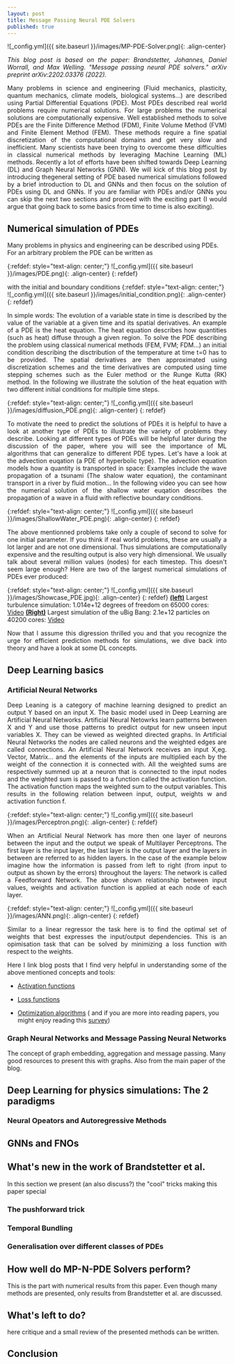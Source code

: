```yaml
---
layout: post
title: Message Passing Neural PDE Solvers
published: true
---
```

![_config.yml]({{ site.baseurl }}/images/MP-PDE-Solver.png){: .align-center}

<p>  <div style="text-align: justify"> <em> This blog post is based on the paper: Brandstetter, Johannes, Daniel Worrall, and Max Welling. "Message passing neural PDE solvers." arXiv preprint arXiv:2202.03376 (2022).  </em> </div> </p>


<p>  <div style="text-align: justify"> Many problems in science and engineering (Fluid mechanics, plasticity, quantum mechanics, climate models, biological systems...) are described using Partial Differential Equations (PDE). Most PDEs described real world problems require numerical solutions. For large problems the numerical solutions are computationally expensive. Well established methods to solve PDEs are the Finite Difference Method (FDM), Finite Volume Method (FVM) and Finite Element Method (FEM). These methods require a fine spatial discretization of the computational domains and get very slow and inefficient. Many scientists have been trying to overcome these difficulties in classical numerical methods by leveraging Machine Learning (ML) methods. Recently a lot of efforts have been shifted towards Deep Learning (DL) and Graph Neural Networks (GNN). We will kick of this blog post by introducing thegeneral setting of PDE based numerical simulations followed by a brief introduction to  DL and GNNs and then focus on the solution of PDEs using DL and GNNs. If you are familiar with PDEs and/or GNNs you can skip the next two sections and proceed with the exciting part (I would argue that going back to some basics from time to time is also exciting).  </div> </p>

## Numerical simulation of PDEs
Many problems in physics and engineering can be described using PDEs. For an arbitrary problem the PDE can be written as

{:refdef: style="text-align: center;"}
![_config.yml]({{ site.baseurl }}/images/PDE.png){: .align-center}
{: refdef}

with the initial and boundary conditions 
{:refdef: style="text-align: center;"}
![_config.yml]({{ site.baseurl }}/images/initial_condition.png){: .align-center}
{: refdef}

<p>  <div style="text-align: justify">
In simple words: The evolution of a variable state in time is described by the value of the variable at a given time and its spatial derivatives.
An example of a PDE is the heat equation. The heat equation describes how quantities (such as heat) diffuse through a given region. To solve the PDE describing the problem using classical numerical methods (FEM, FVM; FDM...) an initial condition describing the disctribution of the temperature at time t=0 has to be provided. The spatial derivatives are then approximated using discretization schemes and the time derivatives are computed using time stepping schemes such as the Euler method or the Runge Kutta (RK) method. In the following we illustrate the solution of the heat equation with two different initial conditions for multiple time steps.
</div> </p>

{:refdef: style="text-align: center;"}
![_config.yml]({{ site.baseurl }}/images/diffusion_PDE.png){: .align-center}
{: refdef}

<p>  <div style="text-align: justify">
To motivate the need to predict the solutions of PDEs it is helpful to have a look at another type of PDEs to illustrate the variety of problems they describe. Looking at different types of PDEs will be helpful later during the discussion of the paper, where you will see the importance of ML algorithms that can generalize to different PDE types.
Let's have a look at the advection euqation (a PDE of hyperbolic type). The advection equation models how a quantity is transported in space: Examples include the wave propagation of a tsunami (The shalow water equation), the contaminant transport in a river by fluid motion... In the following video you can see how the numerical solution of the shallow water euqation describes the propagation of a wave in a fluid with reflective boundary conditions. 
</div> </p>

{:refdef: style="text-align: center;"}
![_config.yml]({{ site.baseurl }}/images/ShallowWater_PDE.png){: .align-center}
{: refdef}  

<p>  <div style="text-align: justify">
The above mentionned problems take only a couple of second to solve for one initial parameter. If you think if real world problems, these are usually a lot larger and are not one dimensional. Thus simulations are computationally expensive and the resulting output is also very high dimensional. We usually talk about several million values (nodes) for each timestep. This doesn't seem large enough? Here are two of the largest  numerical simulations of PDEs ever produced:
</div> </p>

{:refdef: style="text-align: center;"}
![_config.yml]({{ site.baseurl }}/images/Showcase_PDE.jpg){: .align-center}
{: refdef}
[**(left)**](https://arxiv.org/pdf/1607.00630.pdf) Largest turbulence simulation: 1.014e+12 degrees of freedom on 65000 cores: [Video](https://www.mso.anu.edu.au/~chfeder/pubs/sonic_scale/Federrath_sonic_scale_lowres.mp4)
[**(Right)**](https://www.nao.ac.jp/en/news/science/2021/20210910-cfca.html) Largest simulation of the uBig Bang: 2.1e+12 particles on 40200 cores: [Video](https://www.youtube.com/watch?time_continue=3&v=R7nV6JEMGAo&feature=emb_title)

<p>  <div style="text-align: justify">
Now that I assume this digression thrilled you and that you recognize the urge for efficient prediction methods for simulations, we dive back into theory and have a look at some DL concepts. 
</div> </p>

## Deep Learning basics

### Artificial Neural Networks
  <p>  <div style="text-align: justify">
Deep Leaning is a category of machine learning designed to predict an output Y  based on an input X. The basic model used in Deep Learning are Artificial Neural Networks. Artificial Neural Netowrks learn patterns between X and Y and use those patterns to predict output for new unseen input variables X. They can be viewed as weighted directed graphs. In Artificial Neural Networks the nodes are called neurons and the weighted edges are called connections. An Artificial Neural Network receives an input X,eg. Vector, Matrix... and the elements of the inputs are multiplied each by the weight of the connection it is connected with. All the weighted sums are respectively summed up at a neuron that is connected to the input nodes and the weighted sum is passed to a function called the activation function. The activation function maps the weighted sum to the output variables. This results in the following relation between input, output, weights w and activation function f.
</div> </p>
{:refdef: style="text-align: center;"}
![_config.yml]({{ site.baseurl }}/images/Perceptron.png){: .align-center}
{: refdef}
<p>  <div style="text-align: justify">
When an Artificial Neural Network has more then one layer of neurons between the input and the output we speak of Multilayer Perceptrons. The first layer is the input layer, the last layer is the output layer and the layers in between are referred to as hidden layers. In the case of the example below imagine how the information is passed from left to right (from input to output as shown by the errors) throughout the layers: The network is called a Feedforward Network. The above shown relationship between input values, weights and activation function is applied at each node of each layer.
</div> </p>
{:refdef: style="text-align: center;"}
![_config.yml]({{ site.baseurl }}/images/ANN.png){: .align-center}
{: refdef}

<p>  <div style="text-align: justify">
Similar to a linear regressor the task here is to find the optimal set of weights that best expresses the input/output dependencies. This is an opimisation task that can be solved by minimizing a loss function with respect to the weights. 

Here I link blog posts that I find very helpful in understanding some of the above mentioned concepts and tools:
</div> </p>

  - [Activation functions](https://towardsdatascience.com/everything-you-need-to-know-about-activation-functions-in-deep-learning-models-84ba9f82c253)
  
  - [Loss functions](https://towardsdatascience.com/common-loss-functions-in-machine-learning-46af0ffc4d23)
  
  - [Optimization algorithms](https://towardsdatascience.com/understanding-optimization-algorithms-in-machine-learning-edfdb4df766b) ( and if you are more into reading papers, you might enjoy reading this [survey](https://arxiv.org/pdf/1906.06821.pdf))

### Graph Neural Networks and Message Passing Neural Networks
The concept of graph embedding, aggregation and message passing.
Many good resources to present this with graphs. Also from the main paper of the blog.




## Deep Learning for physics simulations: The 2 paradigms 
### Neural Opeators and Autoregressive Methods

## GNNs and FNOs

## What's new in the work of Brandstetter et al.
In this section we present (an also discuss?) the "cool" tricks making this paper special
### The pushforward trick
### Temporal Bundling
### Generalisation over different classes of PDEs

## How well do MP-N-PDE Solvers perform?
This is the part with numerical results from this paper. Even though many methods are presented, only results from Brandstetter et al. are discussed.


## What's left to do?
here critique and a small review of the presented methods can be written.

## Conclusion
